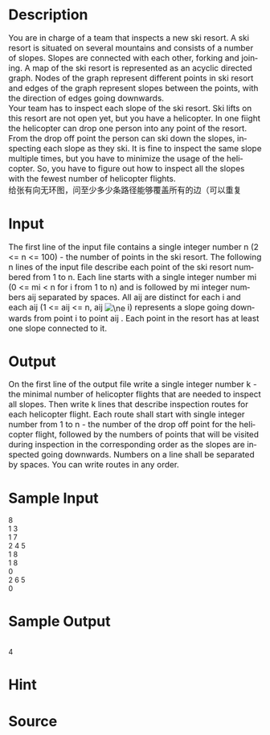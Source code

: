 
# Description

<div class="content"><div class="ptx" lang="en-US"><span style="font-size: medium">You are in charge of a team that inspects a new ski resort. A ski resort is situated on several mountains and consists of a number of slopes. Slopes are connected with each other, forking and joining. A map of the ski resort is represented as an acyclic directed graph. Nodes of the graph represent different points in ski resort and edges of the graph represent slopes between the points, with the direction of edges going downwards. <br/>
Your team has to inspect each slope of the ski resort. Ski lifts on this resort are not open yet, but you have a helicopter. In one fiight the helicopter can drop one person into any point of the resort. From the drop off point the person can ski down the slopes, inspecting each slope as they ski. It is fine to inspect the same slope multiple times, but you have to minimize the usage of the helicopter. So, you have to figure out how to inspect all the slopes with the fewest number of helicopter flights.</span></div>
<div class="ptx" lang="en-US"><span style="font-size: medium">给张有向无环图，问至少多少条路径能够覆盖所有的边（可以重复</span></div></div>

# Input

<div class="content"><div class="ptx" lang="en-US"><span style="font-size: medium">The first line of the input file contains a single integer number n (2 &lt;= n &lt;= 100) - the number of points in the ski resort. The following n lines of the input file describe each point of the ski resort numbered from 1 to n. Each line starts with a single integer number mi (0 &lt;= mi &lt; n for i from 1 to n) and is followed by mi integer numbers aij separated by spaces. All aij are distinct for each i and each aij (1 &lt;= aij &lt;= n, aij <img alt="\ne" src="/source/bzoj/2625/img/aHR0cDovL3Bvai5vcmcvZm9ybXVsYT90ZXg9JTVDbmU=" align="absMiddle"/> i) represents a slope going downwards from point i to point aij . Each point in the resort has at least one slope connected to it.</span></div></div>

# Output

<div class="content"><div class="ptx" lang="en-US"><span style="font-size: medium">On the first line of the output file write a single integer number k - the minimal number of helicopter flights that are needed to inspect all slopes. Then write k lines that describe inspection routes for each helicopter flight. Each route shall start with single integer number from 1 to n - the number of the drop off point for the helicopter flight, followed by the numbers of points that will be visited during inspection in the corresponding order as the slopes are inspected going downwards. Numbers on a line shall be separated by spaces. You can write routes in any order.</span></div></div>

# Sample Input

<div class="content"><span class="sampledata">8<br/>
1 3<br/>
1 7<br/>
2 4 5<br/>
1 8<br/>
1 8<br/>
0<br/>
2 6 5<br/>
0<br/>
</span></div>

# Sample Output

<div class="content"><span class="sampledata"><br/>
4<br/>
</span></div>

# Hint

<div class="content"><p></p></div>

# Source

<div class="content"><p><a href="problemset.php?search="></a></p></div>

